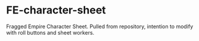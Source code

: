 # FE-character-sheet
Fragged Empire Character Sheet. Pulled from repository, intention to modify with roll buttons and sheet workers.
